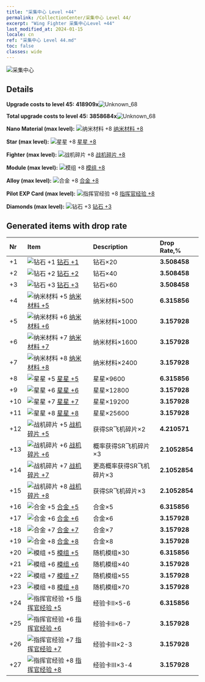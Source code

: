 ```yaml
---
title: "采集中心 Level +44"
permalink: /CollectionCenter/采集中心 Level 44/
excerpt: "Wing Fighter 采集中心Level +44"
last_modified_at: 2024-01-15
locale: cn
ref: "采集中心 Level 44.md"
toc: false
classes: wide
---
```



  ![采集中心](/images/bh_img6.png)

## Details

 **Upgrade costs to level 45:** **418909x**![Unknown_68](/images/item/bh_img25_p.png)

 **Total upgrade costs to level 45:** **3858684x**![Unknown_68](/images/item/bh_img25_p.png)

 **Nano Material (max level):** ![纳米材料 +8](/images/cc/CC_Nano_Material_5_p.png) [纳米材料 +8](/cn/CollectionCenter/纳米材料_8/)

 **Star (max level):** ![星星 +8](/images/cc/CC_Star_5_p.png) [星星 +8](/cn/CollectionCenter/星星_8/)

 **Fighter (max level):** ![战机碎片 +8](/images/cc/CC_Fighter_Shard_5_p.png) [战机碎片 +8](/cn/CollectionCenter/战机碎片_8/)

 **Module (max level):** ![模组 +8](/images/cc/CC_Module_5_p.png) [模组 +8](/cn/CollectionCenter/模组_8/)

 **Alloy (max level):** ![合金 +8](/images/cc/CC_Alloy_Plate_5_p.png) [合金 +8](/cn/CollectionCenter/合金_8/)

 **Pilot EXP Card (max level):** ![指挥官经验 +8](/images/cc/CC_Commander_EXP_Card_5_p.png) [指挥官经验 +8](/cn/CollectionCenter/指挥官经验_8/)

 **Diamonds (max level):** ![钻石 +3](/images/cc/CC_Diamond_3_p.png) [钻石 +3](/cn/CollectionCenter/钻石_3/)

## Generated items with drop rate

  |  Nr |     Item   |    Description   |  Drop Rate,% |
  |:----|:-----------|:-----------------|:-------------|
  | +1 | ![钻石 +1](/images/cc/CC_Diamond_1_p.png) [钻石 +1](/cn/CollectionCenter/钻石_1/) | 钻石×20 | **3.508458** |
  | +2 | ![钻石 +2](/images/cc/CC_Diamond_2_p.png) [钻石 +2](/cn/CollectionCenter/钻石_2/) | 钻石×40 | **3.508458** |
  | +3 | ![钻石 +3](/images/cc/CC_Diamond_3_p.png) [钻石 +3](/cn/CollectionCenter/钻石_3/) | 钻石×60 | **3.508458** |
  | +4 | ![纳米材料 +5](/images/cc/CC_Nano_Material_5_p.png) [纳米材料 +5](/cn/CollectionCenter/纳米材料_5/) | 纳米材料×500 | **6.315856** |
  | +5 | ![纳米材料 +6](/images/cc/CC_Nano_Material_5_p.png) [纳米材料 +6](/cn/CollectionCenter/纳米材料_6/) | 纳米材料×1000 | **3.157928** |
  | +6 | ![纳米材料 +7](/images/cc/CC_Nano_Material_5_p.png) [纳米材料 +7](/cn/CollectionCenter/纳米材料_7/) | 纳米材料×1600 | **3.157928** |
  | +7 | ![纳米材料 +8](/images/cc/CC_Nano_Material_5_p.png) [纳米材料 +8](/cn/CollectionCenter/纳米材料_8/) | 纳米材料×2400 | **3.157928** |
  | +8 | ![星星 +5](/images/cc/CC_Star_5_p.png) [星星 +5](/cn/CollectionCenter/星星_5/) | 星星×9600 | **6.315856** |
  | +9 | ![星星 +6](/images/cc/CC_Star_5_p.png) [星星 +6](/cn/CollectionCenter/星星_6/) | 星星×12800 | **3.157928** |
  | +10 | ![星星 +7](/images/cc/CC_Star_5_p.png) [星星 +7](/cn/CollectionCenter/星星_7/) | 星星×19200 | **3.157928** |
  | +11 | ![星星 +8](/images/cc/CC_Star_5_p.png) [星星 +8](/cn/CollectionCenter/星星_8/) | 星星×25600 | **3.157928** |
  | +12 | ![战机碎片 +5](/images/cc/CC_Fighter_Shard_5_p.png) [战机碎片 +5](/cn/CollectionCenter/战机碎片_5/) | 获得SR飞机碎片×2 | **4.210571** |
  | +13 | ![战机碎片 +6](/images/cc/CC_Fighter_Shard_5_p.png) [战机碎片 +6](/cn/CollectionCenter/战机碎片_6/) | 概率获得SR飞机碎片×3 | **2.1052854** |
  | +14 | ![战机碎片 +7](/images/cc/CC_Fighter_Shard_5_p.png) [战机碎片 +7](/cn/CollectionCenter/战机碎片_7/) | 更高概率获得SR飞机碎片×3 | **2.1052854** |
  | +15 | ![战机碎片 +8](/images/cc/CC_Fighter_Shard_5_p.png) [战机碎片 +8](/cn/CollectionCenter/战机碎片_8/) | 获得SR飞机碎片×3 | **2.1052854** |
  | +16 | ![合金 +5](/images/cc/CC_Alloy_Plate_5_p.png) [合金 +5](/cn/CollectionCenter/合金_5/) | 合金×5 | **6.315856** |
  | +17 | ![合金 +6](/images/cc/CC_Alloy_Plate_5_p.png) [合金 +6](/cn/CollectionCenter/合金_6/) | 合金×6 | **3.157928** |
  | +18 | ![合金 +7](/images/cc/CC_Alloy_Plate_5_p.png) [合金 +7](/cn/CollectionCenter/合金_7/) | 合金×7 | **3.157928** |
  | +19 | ![合金 +8](/images/cc/CC_Alloy_Plate_5_p.png) [合金 +8](/cn/CollectionCenter/合金_8/) | 合金×8 | **3.157928** |
  | +20 | ![模组 +5](/images/cc/CC_Module_5_p.png) [模组 +5](/cn/CollectionCenter/模组_5/) | 随机模组×30 | **6.315856** |
  | +21 | ![模组 +6](/images/cc/CC_Module_5_p.png) [模组 +6](/cn/CollectionCenter/模组_6/) | 随机模组×40 | **3.157928** |
  | +22 | ![模组 +7](/images/cc/CC_Module_5_p.png) [模组 +7](/cn/CollectionCenter/模组_7/) | 随机模组×55 | **3.157928** |
  | +23 | ![模组 +8](/images/cc/CC_Module_5_p.png) [模组 +8](/cn/CollectionCenter/模组_8/) | 随机模组×70 | **3.157928** |
  | +24 | ![指挥官经验 +5](/images/cc/CC_Commander_EXP_Card_5_p.png) [指挥官经验 +5](/cn/CollectionCenter/指挥官经验_5/) | 经验卡II×5-6 | **6.315856** |
  | +25 | ![指挥官经验 +6](/images/cc/CC_Commander_EXP_Card_5_p.png) [指挥官经验 +6](/cn/CollectionCenter/指挥官经验_6/) | 经验卡II×6-7 | **3.157928** |
  | +26 | ![指挥官经验 +7](/images/cc/CC_Commander_EXP_Card_5_p.png) [指挥官经验 +7](/cn/CollectionCenter/指挥官经验_7/) | 经验卡III×2-3 | **3.157928** |
  | +27 | ![指挥官经验 +8](/images/cc/CC_Commander_EXP_Card_5_p.png) [指挥官经验 +8](/cn/CollectionCenter/指挥官经验_8/) | 经验卡III×3-4 | **3.157928** |

